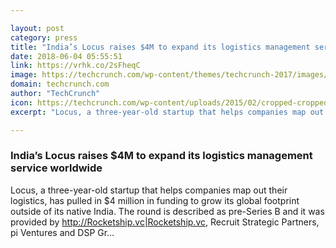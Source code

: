 ```yaml
---

layout: post
category: press
title: "India’s Locus raises $4M to expand its logistics management service worldwide"
date: 2018-06-04 05:55:51
link: https://vrhk.co/2sFheqC
image: https://techcrunch.com/wp-content/themes/techcrunch-2017/images/opengraph-default.png
domain: techcrunch.com
author: "TechCrunch"
icon: https://techcrunch.com/wp-content/uploads/2015/02/cropped-cropped-favicon-gradient.png?w=180
excerpt: "Locus, a three-year-old startup that helps companies map out their logistics, has pulled in $4 million in funding to grow its global footprint outside of its native India. The round is described as pre-Series B and it was provided by <http://Rocketship.vc|Rocketship.vc>, Recruit Strategic Partners, pi Ventures and DSP Gr…"

---
```


### India’s Locus raises $4M to expand its logistics management service worldwide

Locus, a three-year-old startup that helps companies map out their logistics, has pulled in $4 million in funding to grow its global footprint outside of its native India. The round is described as pre-Series B and it was provided by <http://Rocketship.vc|Rocketship.vc>, Recruit Strategic Partners, pi Ventures and DSP Gr…